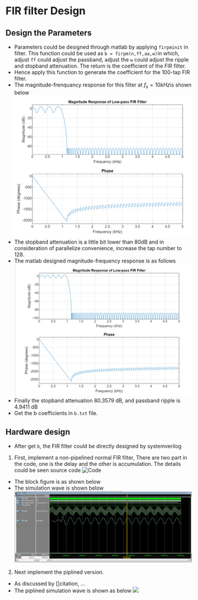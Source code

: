 # FIR filter Design
## Design the Parameters
- Parameters could be designed through matlab by applying ```firpminit``` in filter. This function could be used as ```b = firpm(n,ff,aa,w)```in which, adjust ```ff``` could adjust the passband, adjust the ```w``` could adjust the ripple and stopband attenuation. The return is the coefficient of the FIR filter.
- Hence apply this function to generate the coefficient for the 100-tap FIR filter.
- The magnitude-frenquancy response for this filter at $f_s=10kHz$is shown below
  ![](./matlab1.png)
- The stopband attenuation is a little bit lower than 80dB and in consideration of parallelize convenience, increase the tap number to 128.
- The matlab designed magnitude-frequency response is as follows
  ![](./design_matlab.png)
- Finally the stopband attenuation 80.3579 dB, and passband ripple is 4.9411 dB
- Get the b coefficients in ```b.txt``` file.
## Hardware design
- After get ```b```, the FIR filter could be directly designed by systemverilog
1. First, implement a non-pipelined normal FIR filter, There are two part in the code, one is the delay and the other is accumulation.
The details could be seen source code ![Code](./FIR.sv)
  - The block figure is as shown below
  - The simulation wave is shown below
  ![](./nopip_res.png)
2. Next implement the piplined version. 
  - As discussed by []citation, ...
  - The piplined simulation wave is shown as below 
  ![](./pip_res.png)
